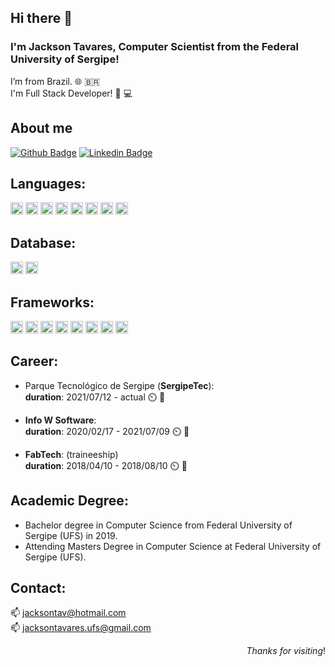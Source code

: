 ## Hi there 👋

### I'm Jackson Tavares, Computer Scientist from the Federal University of Sergipe!

I’m from Brazil. :globe_with_meridians: :brazil: <br>
I'm Full Stack Developer! :bearded_person: :computer:

## About me

[![Github Badge](https://img.shields.io/badge/-Github-000?style=flat-square&logo=Github&logoColor=white&link=https://github.com/JacksonTav)](https://github.com/JacksonTav)
[![Linkedin Badge](https://img.shields.io/badge/-LinkedIn-blue?style=flat-square&logo=Linkedin&logoColor=white&link=https://www.linkedin.com/in/jackson-tavares-01899b116/)](https://www.linkedin.com/in/jackson-tavares-01899b116/)

## Languages:

<code><img height="20"	src="https://img.shields.io/badge/HTML5-E34F26?style=for-the-badge&logo=html5&logoColor=white"></code>
<code><img height="20"	src="https://img.shields.io/badge/CSS3-1572B6?style=for-the-badge&logo=css3&logoColor=white"></code>
<code><img height="20"	src="https://img.shields.io/badge/JavaScript-323330?style=for-the-badge&logo=javascript&logoColor=F7DF1E"></code>
<code><img height="20"	src="https://img.shields.io/badge/json-5E5C5C?style=for-the-badge&logo=json&logoColor=white"></code>
<code><img height="20"	src="https://img.shields.io/badge/C-00599C?style=for-the-badge&logo=c&logoColor=white"></code>
<code><img height="20"	src="https://img.shields.io/badge/C%2B%2B-00599C?style=for-the-badge&logo=c%2B%2B&logoColor=white"></code>
<code><img height="20"	src="https://img.shields.io/badge/Java-ED8B00?style=for-the-badge&logo=java&logoColor=white"></code>
<code><img height="20"	src="https://img.shields.io/badge/PHP-777BB4?style=for-the-badge&logo=php&logoColor=white"></code>

## Database:
<code><img height="20"	src="https://img.shields.io/badge/MySQL-00000F?style=for-the-badge&logo=mysql&logoColor=white"></code>
<code><img height="20"	src="https://img.shields.io/badge/PostgreSQL-316192?style=for-the-badge&logo=postgresql&logoColor=white"></code>

## Frameworks:
<code><img height="20"	src="https://img.shields.io/badge/Node.js-339933?style=for-the-badge&logo=nodedotjs&logoColor=white"></code>
<code><img height="20"	src="https://img.shields.io/badge/npm-CB3837?style=for-the-badge&logo=npm&logoColor=white"></code>
<code><img height="20"	src="https://img.shields.io/badge/Express.js-000000?style=for-the-badge&logo=express&logoColor=white"></code>
<code><img height="20"	src="https://img.shields.io/badge/Bootstrap-563D7C?style=for-the-badge&logo=bootstrap&logoColor=white"></code>
<code><img height="20"	src="https://img.shields.io/badge/jQuery-0769AD?style=for-the-badge&logo=jquery&logoColor=white"></code>
<code><img height="20"	src="https://img.shields.io/badge/Spring_Boot-F2F4F9?style=for-the-badge&logo=spring-boot"></code>
<code><img height="20"	src="https://img.shields.io/badge/kubernetes-326ce5.svg?&style=for-the-badge&logo=kubernetes&logoColor=white"></code>
<code><img height="20"	src="https://img.shields.io/badge/Postman-FF6C37?style=for-the-badge&logo=Postman&logoColor=white"></code>
<!--<code><img height="27" width="150"	src="https://cakephp.org/img/trademarks/logo-1.jpg"></code> -->

## Career:
- Parque Tecnológico de Sergipe (**SergipeTec**): <br>
   **duration**: 2021/07/12 - actual :timer_clock: :calendar:

- **Info W Software**: <br>
  **duration**: 2020/02/17 - 2021/07/09 :timer_clock: :calendar:
  
- **FabTech**: (traineeship) <br>
  **duration**: 2018/04/10 - 2018/08/10 :timer_clock: :calendar:

## Academic Degree:
- Bachelor degree in Computer Science from Federal University of Sergipe (UFS) in 2019.
- Attending Masters Degree in Computer Science at Federal University of Sergipe (UFS). 

## Contact:
:mailbox: jacksontav@hotmail.com <br>
:mailbox: jacksontavares.ufs@gmail.com

<div align="right"> <em>Thanks for visiting</em>!</div>




<!--
- 🔭 I’m currently working on Parque Tecnológico de Sergipe (SergipeTec) using the technologies:
**JacksonTav/JacksonTav** is a ✨ _special_ ✨ repository because its `README.md` (this file) appears on your GitHub profile.

Here are some ideas to get you started:

- 🔭 I’m currently working on ...
- 🌱 I’m currently learning ...
- 👯 I’m looking to collaborate on ...
- 🤔 I’m looking for help with ...
- 💬 Ask me about ...
- 📫 How to reach me: ...
- 😄 Pronouns: ...
- ⚡ Fun fact: ...

<code><img height="20"	src=""></code>
<code><img height="20"	src=""></code>
<code><img height="20"	src=""></code>
-->
